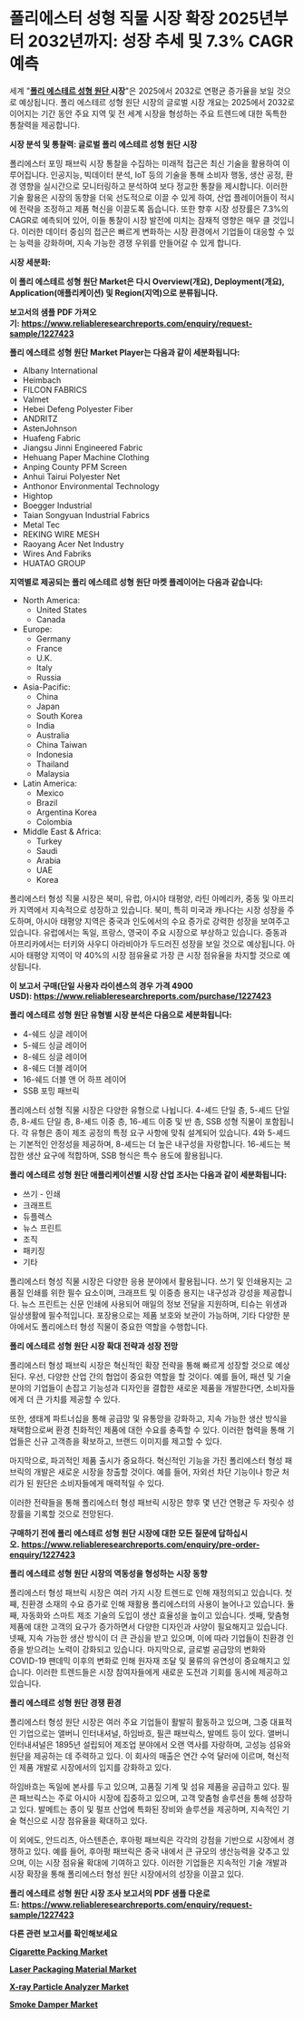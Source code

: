 <p><h1>폴리에스터 성형 직물 시장 확장 2025년부터 2032년까지: 성장 추세 및 7.3% CAGR 예측</h1></p><p>세계 "<strong><a href="https://www.reliableresearchreports.com/polyester-forming-fabric-r1227423?utm_campaign=105&utm_medium=8&utm_source=Github&utm_content=ia&utm_term=01012025&utm_id=polyester-forming-fabric">폴리 에스테르 성형 원단&nbsp;</a></strong><strong>시장</strong>"은 2025에서 2032로 연평균 증가율을 보일 것으로 예상됩니다. 폴리 에스테르 성형 원단 시장의 글로벌 시장 개요는 2025에서 2032로 이어지는 기간 동안 주요 지역 및 전 세계 시장을 형성하는 주요 트렌드에 대한 독특한 통찰력을 제공합니다.</p>
<p><strong>시장 분석 및 통찰력: 글로벌 폴리 에스테르 성형 원단 시장</strong></p>
<p><p>폴리에스터 포밍 패브릭 시장 통찰을 수집하는 미래적 접근은 최신 기술을 활용하여 이루어집니다. 인공지능, 빅데이터 분석, IoT 등의 기술을 통해 소비자 행동, 생산 공정, 환경 영향을 실시간으로 모니터링하고 분석하여 보다 정교한 통찰을 제시합니다. 이러한 기술 활용은 시장의 동향을 더욱 선도적으로 이끌 수 있게 하여, 산업 플레이어들이 적시에 전략을 조정하고 제품 혁신을 이끌도록 돕습니다. 또한 향후 시장 성장률은 7.3%의 CAGR로 예측되어 있어, 이들 통찰이 시장 발전에 미치는 잠재적 영향은 매우 클 것입니다. 이러한 데이터 중심의 접근은 빠르게 변화하는 시장 환경에서 기업들이 대응할 수 있는 능력을 강화하며, 지속 가능한 경쟁 우위를 만들어갈 수 있게 합니다.</p><a href="%7CAUTHORITHY_DOMAIN_URL%7C?utm_campaign=105&utm_medium=8&utm_source=Github&utm_content=ia&utm_term=01012025&utm_id=polyester-forming-fabric"></a></p>
<p><strong>시장 세분화:</strong></p>
<p><strong>이 폴리 에스테르 성형 원단 Market은 다시 Overview(개요), Deployment(개요), Application(애플리케이션) 및 Region(지역)으로 분류됩니다.</strong></p>
<p><strong>보고서의 샘플 PDF 가져오기:&nbsp;<a href="https://www.reliableresearchreports.com/enquiry/request-sample/1227423?utm_campaign=105&utm_medium=8&utm_source=Github&utm_content=ia&utm_term=01012025&utm_id=polyester-forming-fabric">https://www.reliableresearchreports.com/enquiry/request-sample/1227423</a></strong><strong></strong></p>
<p><strong>폴리 에스테르 성형 원단 Market Player는 다음과 같이 세분화됩니다:</strong></p>
<p><ul><li>Albany International</li><li>Heimbach</li><li>FILCON FABRICS</li><li>Valmet</li><li>Hebei Defeng Polyester Fiber</li><li>ANDRITZ</li><li>AstenJohnson</li><li>Huafeng Fabric</li><li>Jiangsu Jinni Engineered Fabric</li><li>Hehuang Paper Machine Clothing</li><li>Anping County PFM Screen</li><li>Anhui Tairui Polyester Net</li><li>Anthonor Environmental Technology</li><li>Hightop</li><li>Boegger Industrial</li><li>Taian Songyuan Industrial Fabrics</li><li>Metal Tec</li><li>REKING WIRE MESH</li><li>Raoyang Acer Net Industry</li><li>Wires And Fabriks</li><li>HUATAO GROUP</li></ul></p>
<p><strong>지역별로 제공되는 폴리 에스테르 성형 원단 마켓 플레이어는 다음과 같습니다:</strong></p>
<p><ul>
    <li>
        North America:
        <ul>
            <li>United States</li>
            <li>Canada</li>
        </ul>
    </li>
    <li>
        Europe:
        <ul>
            <li>Germany</li>
            <li>France</li>
            <li>U.K.</li>
            <li>Italy</li>
            <li>Russia</li>
        </ul>
    </li>
    <li>
        Asia-Pacific:
        <ul>
            <li>China</li>
            <li>Japan</li>
            <li>South Korea</li>
            <li>India</li>
            <li>Australia</li>
            <li>China Taiwan</li>
            <li>Indonesia</li>
            <li>Thailand</li>
            <li>Malaysia</li>
        </ul>
    </li>
    <li>
        Latin America:
        <ul>
            <li>Mexico</li>
            <li>Brazil</li>
            <li>Argentina Korea</li>
            <li>Colombia</li>
        </ul>
    </li>
    <li>
        Middle East & Africa:
        <ul>
            <li>Turkey</li>
            <li>Saudi</li>
            <li>Arabia</li>
            <li>UAE</li>
            <li>Korea</li>
        </ul>
    </li>
    </ul></p>
<p><p>폴리에스터 형성 직물 시장은 북미, 유럽, 아시아 태평양, 라틴 아메리카, 중동 및 아프리카 지역에서 지속적으로 성장하고 있습니다. 북미, 특히 미국과 캐나다는 시장 성장을 주도하며, 아시아 태평양 지역은 중국과 인도에서의 수요 증가로 강력한 성장을 보여주고 있습니다. 유럽에서는 독일, 프랑스, 영국이 주요 시장으로 부상하고 있습니다. 중동과 아프리카에서는 터키와 사우디 아라비아가 두드러진 성장을 보일 것으로 예상됩니다. 아시아 태평양 지역이 약 40%의 시장 점유율로 가장 큰 시장 점유율을 차지할 것으로 예상됩니다.</p></p>
<p><strong>이 보고서 구매(단일 사용자 라이센스의 경우 가격 4900 USD):&nbsp;<a href="https://www.reliableresearchreports.com/purchase/1227423?utm_campaign=105&utm_medium=8&utm_source=Github&utm_content=ia&utm_term=01012025&utm_id=polyester-forming-fabric">https://www.reliableresearchreports.com/purchase/1227423</a></strong></p>
<p><strong>폴리 에스테르 성형 원단 유형별 시장 분석은 다음으로 세분화됩니다:</strong></p>
<p><ul><li>4-쉐드 싱글 레이어</li><li>5-쉐드 싱글 레이어</li><li>8-쉐드 싱글 레이어</li><li>8-쉐드 더블 레이어</li><li>16-쉐드 더블 앤 어 하프 레이어</li><li>SSB 포밍 패브릭</li></ul></p>
<p><p>폴리에스터 성형 직물 시장은 다양한 유형으로 나뉩니다. 4-셰드 단일 층, 5-셰드 단일 층, 8-셰드 단일 층, 8-셰드 이중 층, 16-셰드 이중 및 반 층, SSB 성형 직물이 포함됩니다. 각 유형은 종이 제조 공정의 특정 요구 사항에 맞춰 설계되어 있습니다. 4와 5-셰드는 기본적인 안정성을 제공하며, 8-셰드는 더 높은 내구성을 자랑합니다. 16-셰드는 복잡한 생산 요구에 적합하며, SSB 형식은 특수 용도에 활용됩니다.</p></p>
<p><strong>폴리 에스테르 성형 원단 애플리케이션별 시장 산업 조사는 다음과 같이 세분화됩니다:</strong></p>
<p><ul><li>쓰기 - 인쇄</li><li>크래프트</li><li>듀플렉스</li><li>뉴스 프린트</li><li>조직</li><li>패키징</li><li>기타</li></ul></p>
<p><p>폴리에스터 형성 직물 시장은 다양한 응용 분야에서 활용됩니다. 쓰기 및 인쇄용지는 고품질 인쇄를 위한 필수 요소이며, 크래프트 및 이중층 용지는 내구성과 강성을 제공합니다. 뉴스 프린트는 신문 인쇄에 사용되어 매일의 정보 전달을 지원하며, 티슈는 위생과 일상생활에 필수적입니다. 포장용으로는 제품 보호와 보관이 가능하며, 기타 다양한 분야에서도 폴리에스터 형성 직물이 중요한 역할을 수행합니다.</p></p>
<p><strong>폴리 에스테르 성형 원단 시장 확대 전략과 성장 전망</strong></p>
<p><p>폴리에스터 형성 패브릭 시장은 혁신적인 확장 전략을 통해 빠르게 성장할 것으로 예상된다. 우선, 다양한 산업 간의 협업이 중요한 역할을 할 것이다. 예를 들어, 패션 및 기술 분야의 기업들이 손잡고 기능성과 디자인을 결합한 새로운 제품을 개발한다면, 소비자들에게 더 큰 가치를 제공할 수 있다. </p><p>또한, 생태계 파트너십을 통해 공급망 및 유통망을 강화하고, 지속 가능한 생산 방식을 채택함으로써 환경 친화적인 제품에 대한 수요를 충족할 수 있다. 이러한 협력을 통해 기업들은 신규 고객층을 확보하고, 브랜드 이미지를 제고할 수 있다. </p><p>마지막으로, 파괴적인 제품 출시가 중요하다. 혁신적인 기능을 가진 폴리에스터 형성 패브릭의 개발은 새로운 시장을 창출할 것이다. 예를 들어, 자외선 차단 기능이나 항균 처리가 된 원단은 소비자들에게 매력적일 수 있다. </p><p>이러한 전략들을 통해 폴리에스터 형성 패브릭 시장은 향후 몇 년간 연평균 두 자릿수 성장률을 기록할 것으로 전망된다.</p></p>
<p><strong>구매하기 전에 폴리 에스테르 성형 원단 시장에 대한 모든 질문에 답하십시오.&nbsp;<a href="https://www.reliableresearchreports.com/enquiry/pre-order-enquiry/1227423?utm_campaign=105&utm_medium=8&utm_source=Github&utm_content=ia&utm_term=01012025&utm_id=polyester-forming-fabric">https://www.reliableresearchreports.com/enquiry/pre-order-enquiry/1227423</a></strong><strong></strong></p>
<p><strong>폴리 에스테르 성형 원단 시장의 역동성을 형성하는 시장 동향</strong></p>
<p><p>폴리에스터 형성 패브릭 시장은 여러 가지 시장 트렌드로 인해 재정의되고 있습니다. 첫째, 친환경 소재의 수요 증가로 인해 재활용 폴리에스터의 사용이 늘어나고 있습니다. 둘째, 자동화와 스마트 제조 기술의 도입이 생산 효율성을 높이고 있습니다. 셋째, 맞춤형 제품에 대한 고객의 요구가 증가하면서 다양한 디자인과 사양이 필요해지고 있습니다. 넷째, 지속 가능한 생산 방식이 더 큰 관심을 받고 있으며, 이에 따라 기업들이 친환경 인증을 받으려는 노력이 강화되고 있습니다. 마지막으로, 글로벌 공급망의 변화와 COVID-19 팬데믹 이후의 변화로 인해 원자재 조달 및 물류의 유연성이 중요해지고 있습니다. 이러한 트렌드들은 시장 참여자들에게 새로운 도전과 기회를 동시에 제공하고 있습니다.</p></p>
<p><strong>폴리 에스테르 성형 원단 경쟁 환경</strong></p>
<p><p>폴리에스터 형성 원단 시장은 여러 주요 기업들이 활발히 활동하고 있으며, 그중 대표적인 기업으로는 앨버니 인터내셔널, 하임바흐, 필콘 패브릭스, 발메트 등이 있다. 앨버니 인터내셔널은 1895년 설립되어 제조업 분야에서 오랜 역사를 자랑하며, 고성능 섬유와 원단을 제공하는 데 주력하고 있다. 이 회사의 매출은 연간 수억 달러에 이르며, 혁신적인 제품 개발로 시장에서의 입지를 강화하고 있다.</p><p>하임바흐는 독일에 본사를 두고 있으며, 고품질 기계 및 섬유 제품을 공급하고 있다. 필콘 패브릭스는 주로 아시아 시장에 집중하고 있으며, 고객 맞춤형 솔루션을 통해 성장하고 있다. 발메트는 종이 및 펄프 산업에 특화된 장비와 솔루션을 제공하며, 지속적인 기술 혁신으로 시장 점유율을 확대하고 있다.</p><p>이 외에도, 안드리츠, 아스텐존슨, 후아펑 패브릭은 각각의 강점을 기반으로 시장에서 경쟁하고 있다. 예를 들어, 후아펑 패브릭은 중국 내에서 큰 규모의 생산능력을 갖추고 있으며, 이는 시장 점유율 확대에 기여하고 있다. 이러한 기업들은 지속적인 기술 개발과 시장 확장을 통해 폴리에스터 형성 원단 시장에서의 성장을 이끌고 있다.</p></p>
<p><strong>폴리 에스테르 성형 원단 시장 조사 보고서의 PDF 샘플 다운로드:&nbsp;<a href="https://www.reliableresearchreports.com/enquiry/request-sample/1227423?utm_campaign=105&utm_medium=8&utm_source=Github&utm_content=ia&utm_term=01012025&utm_id=polyester-forming-fabric">https://www.reliableresearchreports.com/enquiry/request-sample/1227423</a></strong></p>
<p><strong></strong></p>
<p><strong></strong></p>
<p><strong></strong></p>
<p><strong></strong></p>
<p><strong>다른 관련 보고서를 확인해보세요</strong></p>
<p><strong><p><a href="https://github.com/DianaWilson796/Market-Research-Report-List-1/blob/main/cigarette-packing-market.md?utm_campaign=105&utm_medium=8&utm_source=Github&utm_content=ia&utm_term=01012025&utm_id=polyester-forming-fabric">Cigarette Packing Market</a></p><p><a href="https://github.com/joannesouthgate/Market-Research-Report-List-5/blob/main/laser-packaging-material-market.md?utm_campaign=105&utm_medium=8&utm_source=Github&utm_content=ia&utm_term=01012025&utm_id=polyester-forming-fabric">Laser Packaging Material Market</a></p><p><a href="https://github.com/sofayahoo2023/Market-Research-Report-List-6/blob/main/x-ray-particle-analyzer-market.md?utm_campaign=105&utm_medium=8&utm_source=Github&utm_content=ia&utm_term=01012025&utm_id=polyester-forming-fabric">X-ray Particle Analyzer Market</a></p><p><a href="https://github.com/maclarensidney/Market-Research-Report-List-1/blob/main/smoke-damper-market.md?utm_campaign=105&utm_medium=8&utm_source=Github&utm_content=ia&utm_term=01012025&utm_id=polyester-forming-fabric">Smoke Damper Market</a></p></strong></p>